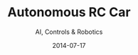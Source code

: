 ---
title: Autonomous RC Car
subtitle: AI, Controls & Robotics
layout: default
modal-id: 2
date: 2014-07-17
img: 148-car.jpg
thumbnail: 148-car-thumbnail.png
alt: image-alt
project-date: April to June 2021
client: 
category: Robotics, Self-Driving
skills: Python Programming, Embedded Linux
tech: ROS, MQTT, Jetson Nano (Microcontroller), GPU, OpenCV
website: https://guitar.ucsd.edu/maeece148/index.php/2021SpringTeam1
video: https://www.youtube.com/embed/mQgnTPqZ1wQ?autoplay=1&mute=1
description: Meet our car, Harold! This RC car can navigate around a race track autonomously using ROS, OpenCV, and PID Control - all run on a Jetson Nano. The car can be controlled using an app which has the ability to command it to stop, go, and adjust the PID gains.

---